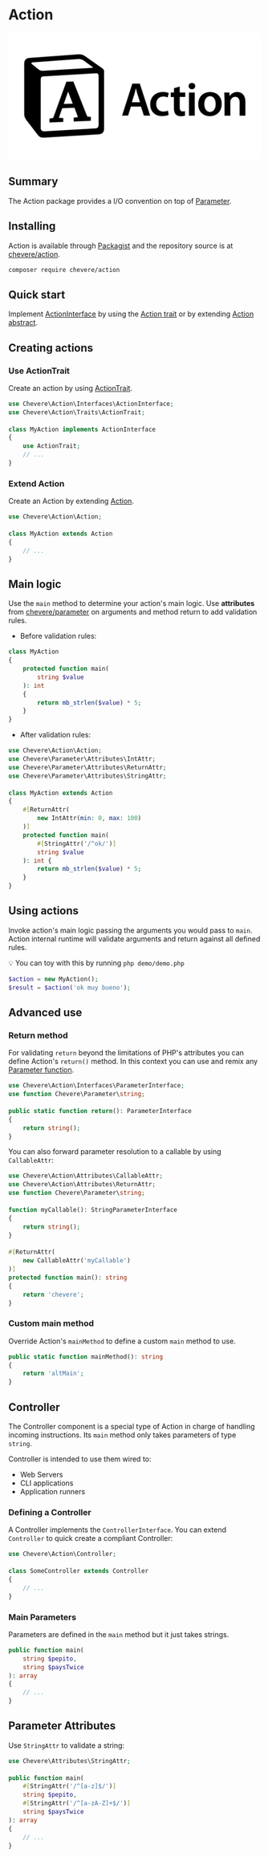# Action

![Http](../src/packages/action/action-logo.svg)

## Summary

The Action package provides a I/O convention on top of [Parameter](https://chevere.org/packages/parameter).

## Installing

Action is available through [Packagist](https://packagist.org/packages/chevere/action) and the repository source is at [chevere/action](https://github.com/chevere/action).

```sh
composer require chevere/action
```

## Quick start

Implement [ActionInterface](src/interfaces/ActionInterface.php) by using the [Action trait](#use-actiontrait) or by extending [Action abstract](#extend-action).

## Creating actions

### Use ActionTrait

Create an action by using [ActionTrait](src/Traits/ActionTrait.php).

```php
use Chevere\Action\Interfaces\ActionInterface;
use Chevere\Action\Traits\ActionTrait;

class MyAction implements ActionInterface
{
    use ActionTrait;
    // ...
}
```

### Extend Action

Create an Action by extending [Action](src/Action.php).

```php
use Chevere\Action\Action;

class MyAction extends Action
{
    // ...
}
```

## Main logic

Use the `main` method to determine your action's main logic. Use **attributes** from [chevere/parameter](https://github.com/chevere/parameter) on arguments and method return to add validation rules.

* Before validation rules:

```php
class MyAction
{
    protected function main(
        string $value
    ): int
    {
        return mb_strlen($value) * 5;
    }
}
```

* After validation rules:

```php
use Chevere\Action\Action;
use Chevere\Parameter\Attributes\IntAttr;
use Chevere\Parameter\Attributes\ReturnAttr;
use Chevere\Parameter\Attributes\StringAttr;

class MyAction extends Action
{
    #[ReturnAttr(
        new IntAttr(min: 0, max: 100)
    )]
    protected function main(
        #[StringAttr('/^ok/')]
        string $value
    ): int {
        return mb_strlen($value) * 5;
    }
}
```

## Using actions

Invoke action's main logic passing the arguments you would pass to `main`. Action internal runtime will validate arguments and return against all defined rules.

💡 You can toy with this by running `php demo/demo.php`

```php
$action = new MyAction();
$result = $action('ok muy bueno');
```

## Advanced use

### Return method

For validating `return` beyond the limitations of PHP's attributes you can define Action's `return()` method. In this context you can use and remix any [Parameter function](https://github.com/chevere/parameter#function-reference).

```php
use Chevere\Action\Interfaces\ParameterInterface;
use function Chevere\Parameter\string;

public static function return(): ParameterInterface
{
    return string();
}
```

You can also forward parameter resolution to a callable by using `CallableAttr`:

```php
use Chevere\Action\Attributes\CallableAttr;
use Chevere\Action\Attributes\ReturnAttr;
use function Chevere\Parameter\string;

function myCallable(): StringParameterInterface
{
    return string();
}

#[ReturnAttr(
    new CallableAttr('myCallable')
)]
protected function main(): string
{
    return 'chevere';
}
```

### Custom main method

Override Action's `mainMethod` to define a custom `main` method to use.

```php
public static function mainMethod(): string
{
    return 'altMain';
}
```

## Controller

The Controller component is a special type of Action in charge of handling incoming instructions. Its `main` method only takes parameters of type `string`.

Controller is intended to use them wired to:

* Web Servers
* CLI applications
* Application runners

### Defining a Controller

A Controller implements the `ControllerInterface`. You can extend `Controller` to quick create a compliant Controller:

```php
use Chevere\Action\Controller;

class SomeController extends Controller
{
    // ...
}
```

### Main Parameters

Parameters are defined in the `main` method but it just takes strings.

```php
public function main(
    string $pepito,
    string $paysTwice
): array
{
    // ...
}
```

## Parameter Attributes

Use `StringAttr` to validate a string:

```php
use Chevere\Attributes\StringAttr;

public function main(
    #[StringAttr('/^[a-z]$/')]
    string $pepito,
    #[StringAttr('/^[a-zA-Z]+$/')]
    string $paysTwice
): array
{
    // ...
}
```
